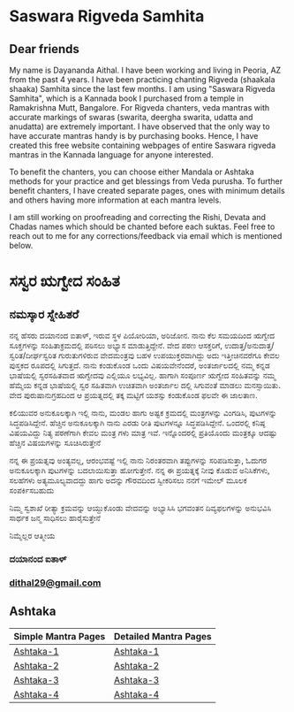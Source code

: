 # Saswara Rigveda Samhita
## Dear friends
My name is Dayananda Aithal. I have been working and living in Peoria, AZ from the past 4 years. I have been practicing chanting Rigveda (shaakala shaaka) Samhita since the last few months.  I am using "Saswara Rigveda Samhita", which is a Kannada book I purchased from a temple in Ramakrishna Mutt, Bangalore. For Rigveda chanters, veda mantras with accurate markings of swaras (swarita, deergha swarita, udatta and anudatta) are extremely important. I have observed that the only way to have accurate mantras handy is by purchasing books. Hence, I have created this free website containing webpages of entire Saswara rigveda mantras in the Kannada language for anyone interested.

To benefit the chanters, you can choose either Mandala or Ashtaka methods for your practice and get blessings from Veda purusha. To further benefit chanters, I have created separate pages, ones with minimum details and others having more information at each mantra levels.

I am still working on proofreading and correcting the Rishi, Devata and Chadas names which should be chanted before each suktas. Feel free to reach out to me for any corrections/feedback via email which is mentioned below.

# ಸಸ್ವರ ಋಗ್ವೇದ ಸಂಹಿತ 
## ನಮಸ್ಕಾರ ಸ್ನೇಹಿತರೆ
ನನ್ನ ಹೆಸರು ದಯಾನಂದ ಐತಾಳ್, ಇರುವ ಸ್ಥಳ ಪಿಯೋರಿಯಾ, ಅರಿಜೋನ. ನಾನು ಕೆಲ ಸಮಯದಿಂದ ಋಗ್ವೇದ ಸೂಕ್ತಗಳನ್ನು ಸಂಹಿತಾಕ್ರಮದಲ್ಲಿ ಪಠಿಸಲು ಅಭ್ಯಾಸ ಮಾಡುತ್ತಿದ್ದೇನೆ.  ವೇದ ಪಠಣ ಆಸಕ್ತರಿಗೆ, ಉದಾತ್ತ/ಅನುದಾತ್ತ/ಸ್ವರಿತ/ದೀರ್ಘಸ್ವರಿತ ಗುರುತುಗಳಿರುವ ವೇದಮಂತ್ರವು ಬಹಳ ಉಪಯುಕ್ತರವಾಗಿದ್ದು ಅದು ಇತ್ತೀಚಿನವರೆಗೂ ಕೇವಲ ಪುಸ್ತಕದ ರೂಪದಲ್ಲಿ ಸಿಗುತ್ತದೆ. ನಾನು ಕಂಡುಕೊಂಡ ಒಂದು ವಿಷಯವೇನೆಂದರೆ, ಅಂತರ್ಜಾಲದಲ್ಲಿ ನಮ್ಮ ಕನ್ನಡ ಭಾಷೆಯಲ್ಲಿ ಸ್ವರಸಹಿತವಾದ ಋಗ್ವೇದವು ಎಲ್ಲಿಯೂ ಲಭ್ಯವಿಲ್ಲ. ಹಾಗಾಗಿ ಸಂಪೂರ್ಣ ಋಗ್ವೇದ ಸಂಹಿತವನ್ನು ನಮ್ಮ ಹೆಮ್ಮೆಯ ಕನ್ನಡ ಭಾಷೆಯಲ್ಲಿ ಸ್ವರ ಸಹಿತವಾಗಿ ಉಚಿತವಾಗಿ ಅಂತರ್ಜಾಲ ದಲ್ಲಿ ಸಿಗುವಂತೆ ಮಾಡಲು ಮನಸ್ಸಾಯಿತು. ವೇದ ಪುರುಷಾನುಗ್ರಹದಿಂದ ಆ ಪ್ರಯತ್ನದಲ್ಲಿ ತಕ್ಕ ಮಟ್ಟಿಗೆ ಯಶಸ್ಸು ಕಂಡುಕೊಂಡ ಫಲವೇ ಈ ಜಾಲತಾಣ.

ಕಲಿಯುವರ ಅನುಕೂಲಕ್ಕಾಗಿ ಇಲ್ಲಿ ನಾನು, ಮಂಡಲ ಹಾಗು ಅಷ್ಟಕ ಕ್ರಮದಲ್ಲಿ ಮಂತ್ರಗಳನ್ನು ವಿಂಗಡಿಸಿ, ಪುಟಗಳನ್ನು ಸಿದ್ಧಪಡಿಸಿದ್ದೇನೆ. ಹೆಚ್ಚಿನ ಅನುಕೂಲಕ್ಕಾಗಿ ನಾನು ಎರಡು ರೀತಿ ಪುಟಗಳನ್ನೂ ಸಿದ್ಧಪಡಿಸಿದ್ದೇನೆ. ಒಂದರಲ್ಲಿ ಕನಿಷ್ಠ ವಿಷಯವಿದ್ದು ನಿತ್ಯ ಪಠಣೆಗಾಗಿ ಕೇವಲ ಮಂತ್ರ ಗಳು ಮಾತ್ರ ಇವೆ. ಇನ್ನೊಂದರಲ್ಲಿ ಪ್ರತಿಯೊಂದು ಮಂತ್ರಕ್ಕೂ ಆದಷ್ಟು ಹೆಚ್ಚಿನ ವಿಷಯಗಳನ್ನು ಸೂಚಿಸಿರುತ್ತೇನೆ

ನನ್ನ ಈ ಪ್ರಯತ್ನವು ಅಂತ್ಯವಲ್ಲ, ಆರಂಭವಷ್ಟೆ ಇಲ್ಲಿ ನಾನು ನಿರಂತರವಾಗಿ ತಪ್ಪುಗಳನ್ನು ಸರಿಪಡಿಸುತ್ತಾ,  ಓದುಗರ ಅನುಕೂಲಕ್ಕಾಗಿ ಪುಟಗಳನ್ನು ಬದಲಾಯಿಸುತ್ತಾ ಹೋಗುತ್ತೇನೆ. ನನ್ನ ಈ ಪ್ರಯತ್ನಕ್ಕೆ ನೀವು ಕೊಡುವ ಅನಿಸಿಕೆಗಳು, ಸಲಹೆಗಳು ಅತ್ಯಮೂಲ್ಯವಾದದ್ದು ಹಾಗು ಅದನ್ನು ಗೌರವದಿಂದ ಸ್ವೀಕರಿಸಲು ನನಗೆ ಇಮೇಲ್ ಮೂಲಕ ಸಂಪರ್ಕಿಸಬಹುದು 

ನಿಮ್ಮ ಸ್ವಶಾಖೆ ರೀತ್ಯಾ ಕ್ರಮವನ್ನು ಆಯ್ದುಕೊಂಡು ವೇದವನ್ನು ಅಭ್ಯಾಸಿಸಿ ಭಗವಂತನ ದಿವ್ಯಫಲಗಳನ್ನು ಅನುಭವಿಸಿ ಸಾರ್ಥಕ ಜನ್ಮ ಸಾಧಿಸಲು ಹಾರೈಸುತ್ತೇನೆ 

ನಿಮ್ಮೆಲ್ಲರ ಆತ್ಮೀಯ 
### ದಯಾನಂದ ಐತಾಳ್ 
### dithal29@gmail.com


## Ashtaka

| Simple  Mantra Pages      | Detailed Mantra Pages |
| ----------- | ----------- |
| [Ashtaka-1](Kannada/Ashtaka/Ashtaka-1-kannada(Simple).html) | [Ashtaka-1](Kannada/Ashtaka/Ashtaka-1-kannada(Detail).html) |
| [Ashtaka-2](Kannada/Ashtaka/Ashtaka-2-kannada(Simple).html) | [Ashtaka-2](Kannada/Ashtaka/Ashtaka-2-kannada(Detail).html) |
| [Ashtaka-3](Kannada/Ashtaka/Ashtaka-3-kannada(Simple).html) | [Ashtaka-3](Kannada/Ashtaka/Ashtaka-3-kannada(Detail).html) |
| [Ashtaka-4](Kannada/Ashtaka/Ashtaka-4-kannada(Simple).html) | [Ashtaka-4](Kannada/Ashtaka/Ashtaka-4-kannada(Detail).html) |


